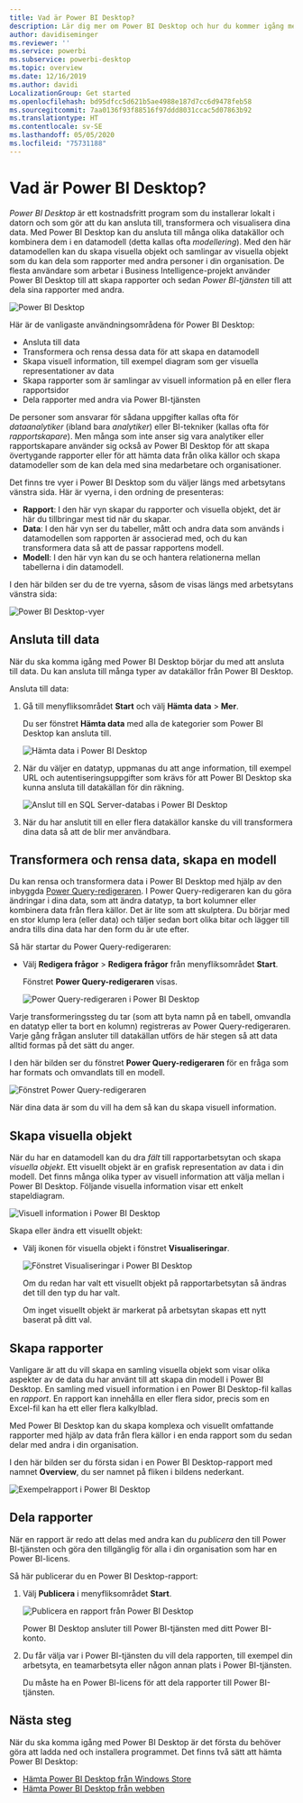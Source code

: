 ```yaml
---
title: Vad är Power BI Desktop?
description: Lär dig mer om Power BI Desktop och hur du kommer igång med att använda det.
author: davidiseminger
ms.reviewer: ''
ms.service: powerbi
ms.subservice: powerbi-desktop
ms.topic: overview
ms.date: 12/16/2019
ms.author: davidi
LocalizationGroup: Get started
ms.openlocfilehash: bd95dfcc5d621b5ae4988e187d7cc6d9478feb58
ms.sourcegitcommit: 7aa0136f93f88516f97ddd8031ccac5d07863b92
ms.translationtype: HT
ms.contentlocale: sv-SE
ms.lasthandoff: 05/05/2020
ms.locfileid: "75731188"
---
```

# <a name="what-is-power-bi-desktop"></a>Vad är Power BI Desktop?

*Power BI Desktop* är ett kostnadsfritt program som du installerar lokalt i datorn och som gör att du kan ansluta till, transformera och visualisera dina data. Med Power BI Desktop kan du ansluta till många olika datakällor och kombinera dem i en datamodell (detta kallas ofta *modellering*). Med den här datamodellen kan du skapa visuella objekt och samlingar av visuella objekt som du kan dela som rapporter med andra personer i din organisation. De flesta användare som arbetar i Business Intelligence-projekt använder Power BI Desktop till att skapa rapporter och sedan *Power BI-tjänsten* till att dela sina rapporter med andra.

![Power BI Desktop](media/desktop-what-is-desktop/what-is-desktop_01.png)

Här är de vanligaste användningsområdena för Power BI Desktop:

* Ansluta till data
* Transformera och rensa dessa data för att skapa en datamodell
* Skapa visuell information, till exempel diagram som ger visuella representationer av data
* Skapa rapporter som är samlingar av visuell information på en eller flera rapportsidor
* Dela rapporter med andra via Power BI-tjänsten

De personer som ansvarar för sådana uppgifter kallas ofta för *dataanalytiker* (ibland bara *analytiker*) eller BI-tekniker (kallas ofta för *rapportskapare*). Men många som inte anser sig vara analytiker eller rapportskapare använder sig också av Power BI Desktop för att skapa övertygande rapporter eller för att hämta data från olika källor och skapa datamodeller som de kan dela med sina medarbetare och organisationer.

Det finns tre vyer i Power BI Desktop som du väljer längs med arbetsytans vänstra sida. Här är vyerna, i den ordning de presenteras:
* **Rapport**: I den här vyn skapar du rapporter och visuella objekt, det är här du tillbringar mest tid när du skapar.
* **Data**: I den här vyn ser du tabeller, mått och andra data som används i datamodellen som rapporten är associerad med, och du kan transformera data så att de passar rapportens modell.
* **Modell**: I den här vyn kan du se och hantera relationerna mellan tabellerna i din datamodell.

I den här bilden ser du de tre vyerna, såsom de visas längs med arbetsytans vänstra sida:

![Power BI Desktop-vyer](media/desktop-what-is-desktop/what-is-desktop-07.png)
 

## <a name="connect-to-data"></a>Ansluta till data
När du ska komma igång med Power BI Desktop börjar du med att ansluta till data. Du kan ansluta till många typer av datakällor från Power BI Desktop. 

Ansluta till data:

1. Gå till menyfliksområdet **Start** och välj **Hämta data** > **Mer**. 

   Du ser fönstret **Hämta data** med alla de kategorier som Power BI Desktop kan ansluta till.

   ![Hämta data i Power BI Desktop](media/desktop-what-is-desktop/what-is-desktop_02.png)

2. När du väljer en datatyp, uppmanas du att ange information, till exempel URL och autentiseringsuppgifter som krävs för att Power BI Desktop ska kunna ansluta till datakällan för din räkning.

   ![Anslut till en SQL Server-databas i Power BI Desktop](media/desktop-what-is-desktop/what-is-desktop_03.png)

3. När du har anslutit till en eller flera datakällor kanske du vill transformera dina data så att de blir mer användbara.

## <a name="transform-and-clean-data-create-a-model"></a>Transformera och rensa data, skapa en modell

Du kan rensa och transformera data i Power BI Desktop med hjälp av den inbyggda [Power Query-redigeraren](https://docs.microsoft.com/power-bi/desktop-query-overview). I Power Query-redigeraren kan du göra ändringar i dina data, som att ändra datatyp, ta bort kolumner eller kombinera data från flera källor. Det är lite som att skulptera. Du börjar med en stor klump lera (eller data) och täljer sedan bort olika bitar och lägger till andra tills dina data har den form du är ute efter. 

Så här startar du Power Query-redigeraren:

- Välj **Redigera frågor** > **Redigera frågor** från menyfliksområdet **Start**.

   Fönstret **Power Query-redigeraren** visas.

   ![Power Query-redigeraren i Power BI Desktop](media/desktop-getting-started/designer_gsg_editquery.png)

Varje transformeringssteg du tar (som att byta namn på en tabell, omvandla en datatyp eller ta bort en kolumn) registreras av Power Query-redigeraren. Varje gång frågan ansluter till datakällan utförs de här stegen så att data alltid formas på det sätt du anger.

I den här bilden ser du fönstret **Power Query-redigeraren** för en fråga som har formats och omvandlats till en modell.

 ![Fönstret Power Query-redigeraren](media/desktop-getting-started/shapecombine_querysettingsfinished.png)

När dina data är som du vill ha dem så kan du skapa visuell information. 

## <a name="create-visuals"></a>Skapa visuella objekt 

När du har en datamodell kan du dra *fält* till rapportarbetsytan och skapa *visuella objekt*. Ett visuellt objekt är en grafisk representation av data i din modell. Det finns många olika typer av visuell information att välja mellan i Power BI Desktop. Följande visuella information visar ett enkelt stapeldiagram. 

![Visuell information i Power BI Desktop](media/desktop-what-is-desktop/what-is-desktop_04.png)

Skapa eller ändra ett visuellt objekt: 

- Välj ikonen för visuella objekt i fönstret **Visualiseringar**. 

   ![Fönstret Visualiseringar i Power BI Desktop](media/desktop-what-is-desktop/what-is-desktop_05.png)

   Om du redan har valt ett visuellt objekt på rapportarbetsytan så ändras det till den typ du har valt. 

   Om inget visuellt objekt är markerat på arbetsytan skapas ett nytt baserat på ditt val.


## <a name="create-reports"></a>Skapa rapporter

Vanligare är att du vill skapa en samling visuella objekt som visar olika aspekter av de data du har använt till att skapa din modell i Power BI Desktop. En samling med visuell information i en Power BI Desktop-fil kallas en *rapport*. En rapport kan innehålla en eller flera sidor, precis som en Excel-fil kan ha ett eller flera kalkylblad. 

Med Power BI Desktop kan du skapa komplexa och visuellt omfattande rapporter med hjälp av data från flera källor i en enda rapport som du sedan delar med andra i din organisation.

I den här bilden ser du första sidan i en Power BI Desktop-rapport med namnet **Overview**, du ser namnet på fliken i bildens nederkant. 

![Exempelrapport i Power BI Desktop](media/desktop-what-is-desktop/what-is-desktop_01.png)

## <a name="share-reports"></a>Dela rapporter

När en rapport är redo att delas med andra kan du *publicera* den till Power BI-tjänsten och göra den tillgänglig för alla i din organisation som har en Power BI-licens. 

Så här publicerar du en Power BI Desktop-rapport: 

1. Välj **Publicera** i menyfliksområdet **Start**.

   ![Publicera en rapport från Power BI Desktop](media/desktop-what-is-desktop/what-is-desktop_06.png)

   Power BI Desktop ansluter till Power BI-tjänsten med ditt Power BI-konto. 

2. Du får välja var i Power BI-tjänsten du vill dela rapporten, till exempel din arbetsyta, en teamarbetsyta eller någon annan plats i Power BI-tjänsten. 

   Du måste ha en Power BI-licens för att dela rapporter till Power BI-tjänsten.


## <a name="next-steps"></a>Nästa steg

När du ska komma igång med Power BI Desktop är det första du behöver göra att ladda ned och installera programmet. Det finns två sätt att hämta Power BI Desktop:

* [Hämta Power BI Desktop från Windows Store](https://aka.ms/pbidesktopstore)
* [Hämta Power BI Desktop från webben](https://docs.microsoft.com/power-bi/desktop-get-the-desktop#download-power-bi-desktop-directly)

